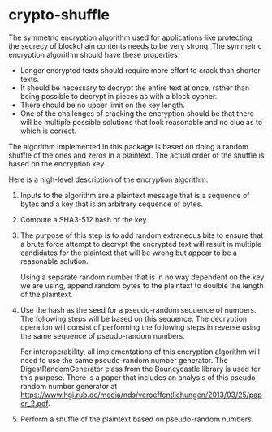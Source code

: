 # crypto-shuffle

The symmetric encryption algorithm used for applications like protecting
the secrecy of blockchain contents needs to be very strong. The
symmetric encryption algorithm should have these properties:


* Longer encrypted texts should require more effort to crack than shorter texts.
* It should be necessary to decrypt the entire text at once, rather than
  being possible to decrypt in pieces as with a block cypher.
* There should be no upper limit on the key length.
* One of the challenges of cracking the encryption should be that there
  will be multiple possible solutions that look reasonable and no clue
  as to which is correct.

The algorithm implemented in this package is based on doing a random
shuffle of the ones and zeros in a plaintext. The actual order of the
shuffle is based on the encryption key.

Here is a high-level description of the encryption algorithm:

1. Inputs to the algorithm are a plaintext message that is a sequence of
   bytes and a key that is an arbitrary sequence of bytes.
2. Compute a SHA3-512 hash of the key.
6. The purpose of this step is to add random extraneous bits to ensure
   that a brute force attempt to decrypt the encrypted text will result
   in multiple candidates for the plaintext that will be wrong but
   appear to be a reasonable solution.

   Using a separate random number that is in no way dependent on the key
   we are using, append random bytes to the plaintext to doulble the
   length of the plaintext.
3. Use the hash as the seed for a pseudo-random sequence of numbers. The
   following steps will be based on this sequence. The decryption
   operation will consist of performing the following steps in reverse
   using the same sequence of pseudo-random numbers.

   For interoperability, all implementations of this encryption
   algorithm will need to use the same pseudo-random number generator.
   The DigestRandomGenerator class from the Bouncycastle library is used
   for this purpose. There is a paper that includes an analysis of this
   pseudo-random number generator at
   https://www.hgi.rub.de/media/nds/veroeffentlichungen/2013/03/25/paper_2.pdf.
7. Perform a shuffle of the plaintext based on pseudo-random numbers.